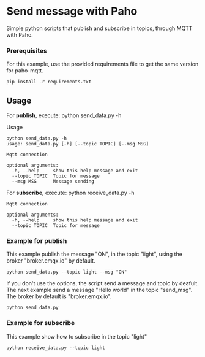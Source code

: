 # Send message with Paho
Simple python scripts that publish and subscribe in topics, through MQTT with Paho.


### Prerequisites 
For this example, use the provided requirements file to get the same version for paho-mqtt.

```
pip install -r requirements.txt
```

## Usage
For __publish__, execute: python send_data.py -h

Usage 

```
python send_data.py -h
usage: send_data.py [-h] [--topic TOPIC] [--msg MSG]

Mqtt connection

optional arguments:
  -h, --help     show this help message and exit
  --topic TOPIC  Topic for message
  --msg MSG      Message sending
```

For __subscribe__, execute: python receive_data.py -h

```
Mqtt connection

optional arguments:
  -h, --help     show this help message and exit
  --topic TOPIC  Topic for message
```

### Example for publish
This example publish the message "ON", in the topic "light", using the broker "broker.emqx.io" by default. 

```
python send_data.py --topic light --msg "ON"
```

If you don't use the options, the script send a message and topic by deafult. The next example send a message "Hello world" in the topic "send_msg". The broker by default is "broker.emqx.io". 

```
python send_data.py
```

### Example for subscribe
This example show how to subscribe in the topic "light"

```
python receive_data.py --topic light
```

